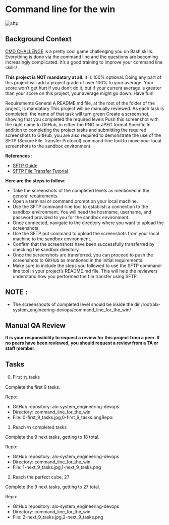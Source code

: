 # Command line for the win

![sftp]()

## Background Context

[CMD CHALLENGE](https://cmdchallenge.com) is a pretty cool game challenging you on Bash skills. Everything is done via the command line and the questions are becoming increasingly complicated. It’s a good training to improve your command line skills!

**This project is NOT mandatory at all**. It is 100% optional. Doing any part of this project will add a project grade of over 100% to your average. Your score won’t get hurt if you don’t do it, but if your current average is greater than your score on this project, your average might go down. Have fun!

Requirements
General
A README.md file, at the root of the folder of the project, is mandatory
This project will be manually reviewed.
As each task is completed, the name of that task will turn green
Create a screenshot, showing that you completed the required levels
Push this screenshot with the right name to GitHub, in either the PNG or JPEG format
Specific
In addition to completing the project tasks and submitting the required screenshots to GitHub, you are also required to demonstrate the use of the SFTP (Secure File Transfer Protocol) command-line tool to move your local screenshots to the sandbox environment.

**References** :

+ [SFTP Guide](https://man.openbsd.org/sftp)
+ [SFTP File Transfer Tutorial](https://www.digitalocean.com/community/tutorials/how-to-use-sftp-to-securely-transfer-files-with-a-remote-server)

**Here are the steps to follow**:

+ Take the screenshots of the completed levels as mentioned in the general requirements.
+ Open a terminal or command prompt on your local machine.
+ Use the SFTP command-line tool to establish a connection to the sandbox environment. You will need the hostname, username, and password provided to you for the sandbox environment.
+ Once connected, navigate to the directory where you want to upload the screenshots.
+ Use the SFTP put command to upload the screenshots from your local machine to the sandbox environment.
+ Confirm that the screenshots have been successfully transferred by checking the sandbox directory.
+ Once the screenshots are transferred, you can proceed to push the screenshots to GitHub as mentioned in the initial requirements.
+ Make sure to include the steps you followed to use the SFTP command-line tool in your project’s README.md file. This will help the reviewers understand how you performed the file transfer using SFTP.

## NOTE :

+ The screenshoots of completed level should be inside the dir /root/alx-system_engineering-devops/command_line_for_the_win/

## Manual QA Review

**It is your responsibility to request a review for this project from a peer. If no peers have been reviewed, you should request a review from a TA or staff member**.

## Tasks

0. First 九 tasks

Complete the first 9 tasks.

Repo:

+ GitHub repository: alx-system_engineering-devops
+ Directory: command_line_for_the_win
+ File: 0-first_9_tasks.jpg,0-first_9_tasks.pngRepo:

1. Reach חי completed tasks

Complete the 9 next tasks, getting to 18 total.

Repo:

+ GitHub repository: alx-system_engineering-devops
+ Directory: command_line_for_the_win
+ File: 1-next_9_tasks.jpg,1-next_9_tasks.png

2. Reach the perfect cube, 27

Complete the 9 next tasks, getting to 27 total.

Repo:

+ GitHub repository: alx-system_engineering-devops
+ Directory: command_line_for_the_win
+ File: 2-next_9_tasks.jpg,2-next_9_tasks.png
